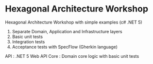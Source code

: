 # Hexagonal Architecture Workshop

Hexagonal Architecture Workshop with simple examples (c# .NET 5)

1. Separate Domain, Application and Infrastructure layers
2. Basic unit tests
3. Integration tests
4. Acceptance tests with SpecFlow (Gherkin language)

API : .NET 5 Web API
Core : Domain core logic with basic unit tests
